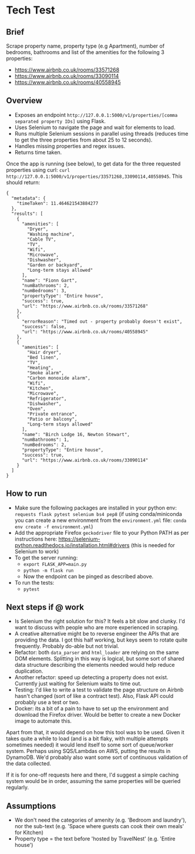 # Tech Test

## Brief

Scrape property name, property type (e.g Apartment), number of bedrooms, bathrooms and list of the amenities for the following 3 properties:
- https://www.airbnb.co.uk/rooms/33571268
- https://www.airbnb.co.uk/rooms/33090114
- https://www.airbnb.co.uk/rooms/40558945

## Overview

- Exposes an endpoint `http://127.0.0.1:5000/v1/properties/[comma separated property IDs]` using Flask.
- Uses Selenium to navigate the page and wait for elements to load.
- Runs multiple Selenium sessions in parallel using threads (reduces time to get the three properties from about 25 to 12 seconds). 
- Handles missing properties and regex issues. 
- Returns time taken. 

Once the app is running (see below), to get data for the three requested properties using curl: `curl http://127.0.0.1:5000/v1/properties/33571268,33090114,40558945`. This should return:

```
{
  "metadata": {
    "timeTaken": 11.464621543884277
  },
  "results": [
    {
      "amenities": [
        "Dryer",
        "Washing machine",
        "Cable TV",
        "TV",
        "Wifi",
        "Microwave",
        "Dishwasher",
        "Garden or backyard",
        "Long-term stays allowed"
      ],
      "name": "Fionn Gart",
      "numBathrooms": 2,
      "numBedrooms": 3,
      "propertyType": "Entire house",
      "success": true,
      "url": "https://www.airbnb.co.uk/rooms/33571268"
    },
    {
      "errorReason": "Timed out - property probably doesn't exist",
      "success": false,
      "url": "https://www.airbnb.co.uk/rooms/40558945"
    },
    {
      "amenities": [
        "Hair dryer",
        "Bed linen",
        "TV",
        "Heating",
        "Smoke alarm",
        "Carbon monoxide alarm",
        "Wifi",
        "Kitchen",
        "Microwave",
        "Refrigerator",
        "Dishwasher",
        "Oven",
        "Private entrance",
        "Patio or balcony",
        "Long-term stays allowed"
      ],
      "name": "Birch Lodge 16, Newton Stewart",
      "numBathrooms": 1,
      "numBedrooms": 2,
      "propertyType": "Entire house",
      "success": true,
      "url": "https://www.airbnb.co.uk/rooms/33090114"
    }
  ]
}
```

## How to run

- Make sure the following packages are installed in your python env: `requests flask pytest selenium bs4 pep8` (if using conda/miniconda you can create a new environment from the `environment.yml` file: `conda env create -f environment.yml`)
- Add the appropriate Firefox `geckodriver` file to your Python PATH as per instructions here: https://selenium-python.readthedocs.io/installation.html#drivers (this is needed for Selenium to work)
- To get the server running:
  - `export FLASK_APP=main.py`
  - `python -m flask run`
  - Now the endpoint can be pinged as described above. 
- To run the tests:
  - `pytest`

## Next steps if @ work

- Is Selenium the right solution for this? It feels a bit slow and clunky. I'd want to discuss with people who are more experienced in scraping. 
- A creative alternative might be to reverse engineer the APIs that are providing the data. I got this half working, but keys seem to rotate quite frequently. Probably do-able but not trivial. 
- Refactor: both `data_parser` and `html_loader` are relying on the same DOM elements. Splitting in this way is logical, but some sort of shared data structure describing the elements needed would help reduce duplication.
- Another refactor: speed up detecting a property does not exist. Currently just waiting for Selenium waits to time out. 
- Testing: I'd like to write a test to validate the page structure on Airbnb hasn't changed (sort of like a contract test). Also, Flask API could probably use a test or two. 
- Docker: its a bit of a pain to have to set up the environment and download the Firefox driver. Would be better to create a new Docker image to automate this. 

Apart from that, it would depend on how this tool was to be used. Given it takes quite a while to load (and is a bit flaky, with multiple attempts sometimes needed) it would lend itself to some sort of queue/worker system. Perhaps using SQS/Lambdas on AWS, putting the results in DynamoDB. We'd probably also want some sort of continuous validation of the data collected.

If it is for one-off requests here and there, I'd suggest a simple caching system would be in order, assuming the same properties will be queried regularly. 

## Assumptions

- We don't need the categories of amenity (e.g. 'Bedroom and laundry'), nor the sub-text (e.g. 'Space where guests can cook their own meals' for Kitchen)
- Property type = the text before 'hosted by TravelNest' (e.g. 'Entire house')
